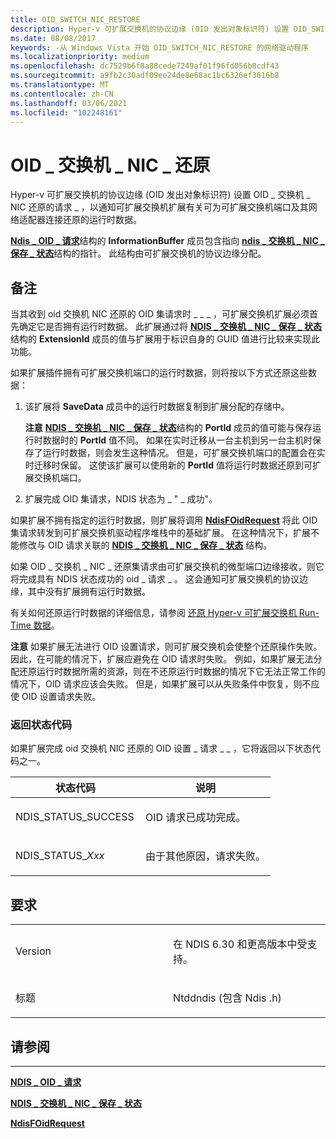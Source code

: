 ```yaml
---
title: OID_SWITCH_NIC_RESTORE
description: Hyper-v 可扩展交换机的协议边缘 (OID 发出对象标识符) 设置 OID_SWITCH_NIC_RESTORE 请求，以通知可扩展交换机扩展有关可为可扩展交换机端口及其网络适配器连接还原的运行时数据。
ms.date: 08/08/2017
keywords: -从 Windows Vista 开始 OID_SWITCH_NIC_RESTORE 的网络驱动程序
ms.localizationpriority: medium
ms.openlocfilehash: dc7529b6f8a88cede7249af01f96fd056b8cdf43
ms.sourcegitcommit: a9fb2c30adf09ee24de8e68ac1bc6326ef3616b8
ms.translationtype: MT
ms.contentlocale: zh-CN
ms.lasthandoff: 03/06/2021
ms.locfileid: "102248161"
---
```

# <a name="oid_switch_nic_restore"></a>OID \_ 交换机 \_ NIC \_ 还原


Hyper-v 可扩展交换机的协议边缘 (OID 发出对象标识符) 设置 OID \_ 交换机 \_ NIC 还原的请求 \_ ，以通知可扩展交换机扩展有关可为可扩展交换机端口及其网络适配器连接还原的运行时数据。

[**Ndis \_ OID \_ 请求**](/windows-hardware/drivers/ddi/oidrequest/ns-oidrequest-ndis_oid_request)结构的 **InformationBuffer** 成员包含指向 [**ndis \_ 交换机 \_ NIC \_ 保存 \_ 状态**](/windows-hardware/drivers/ddi/ntddndis/ns-ntddndis-_ndis_switch_nic_save_state)结构的指针。 此结构由可扩展交换机的协议边缘分配。

<a name="remarks"></a>备注
-------

当其收到 oid 交换机 NIC 还原的 OID 集请求时 \_ \_ \_ ，可扩展交换机扩展必须首先确定它是否拥有运行时数据。 此扩展通过将 [**NDIS \_ 交换机 \_ NIC \_ 保存 \_ 状态**](/windows-hardware/drivers/ddi/ntddndis/ns-ntddndis-_ndis_switch_nic_save_state)结构的 **ExtensionId** 成员的值与扩展用于标识自身的 GUID 值进行比较来实现此功能。

如果扩展插件拥有可扩展交换机端口的运行时数据，则将按以下方式还原这些数据：

1.  该扩展将 **SaveData** 成员中的运行时数据复制到扩展分配的存储中。

    **注意** [**NDIS \_ 交换机 \_ NIC \_ 保存 \_ 状态**](/windows-hardware/drivers/ddi/ntddndis/ns-ntddndis-_ndis_switch_nic_save_state)结构的 **PortId** 成员的值可能与保存运行时数据时的 **PortId** 值不同。 如果在实时迁移从一台主机到另一台主机时保存了运行时数据，则会发生这种情况。 但是，可扩展交换机端口的配置会在实时迁移时保留。 这使该扩展可以使用新的 **PortId** 值将运行时数据还原到可扩展交换机端口。

     

2.  扩展完成 OID 集请求，NDIS 状态为 \_ " \_ 成功"。

如果扩展不拥有指定的运行时数据，则扩展将调用 [**NdisFOidRequest**](/windows-hardware/drivers/ddi/ndis/nf-ndis-ndisfoidrequest) 将此 OID 集请求转发到可扩展交换机驱动程序堆栈中的基础扩展。 在这种情况下，扩展不能修改与 OID 请求关联的 [**NDIS \_ 交换机 \_ NIC \_ 保存 \_ 状态**](/windows-hardware/drivers/ddi/ntddndis/ns-ntddndis-_ndis_switch_nic_save_state) 结构。

如果 OID \_ 交换机 \_ NIC \_ 还原集请求由可扩展交换机的微型端口边缘接收，则它将完成具有 NDIS 状态成功的 oid \_ 请求 \_ 。 这会通知可扩展交换机的协议边缘，其中没有扩展拥有运行时数据。

有关如何还原运行时数据的详细信息，请参阅 [还原 Hyper-v 可扩展交换机 Run-Time 数据](./managing-hyper-v-extensible-switch-run-time-data.md)。

**注意**  如果扩展无法进行 OID 设置请求，则可扩展交换机会使整个还原操作失败。 因此，在可能的情况下，扩展应避免在 OID 请求时失败。 例如，如果扩展无法分配还原运行时数据所需的资源，则在不还原运行时数据的情况下它无法正常工作的情况下，OID 请求应该会失败。 但是，如果扩展可以从失败条件中恢复，则不应使 OID 设置请求失败。

 

### <a name="return-status-codes"></a>返回状态代码

如果扩展完成 oid 交换机 NIC 还原的 OID 设置 \_ 请求 \_ \_ ，它将返回以下状态代码之一。

<table>
<colgroup>
<col width="50%" />
<col width="50%" />
</colgroup>
<thead>
<tr class="header">
<th>状态代码</th>
<th>说明</th>
</tr>
</thead>
<tbody>
<tr class="odd">
<td><p>NDIS_STATUS_SUCCESS</p></td>
<td><p>OID 请求已成功完成。</p></td>
</tr>
<tr class="even">
<td><p>NDIS_STATUS_<em>Xxx</em></p></td>
<td><p>由于其他原因，请求失败。</p></td>
</tr>
</tbody>
</table>

 

<a name="requirements"></a>要求
------------

<table>
<colgroup>
<col width="50%" />
<col width="50%" />
</colgroup>
<tbody>
<tr class="odd">
<td><p>Version</p></td>
<td><p>在 NDIS 6.30 和更高版本中受支持。</p></td>
</tr>
<tr class="even">
<td><p>标题</p></td>
<td>Ntddndis (包含 Ndis .h) </td>
</tr>
</tbody>
</table>

## <a name="see-also"></a>请参阅


****
[**NDIS \_ OID \_ 请求**](/windows-hardware/drivers/ddi/oidrequest/ns-oidrequest-ndis_oid_request)

[**NDIS \_ 交换机 \_ NIC \_ 保存 \_ 状态**](/windows-hardware/drivers/ddi/ntddndis/ns-ntddndis-_ndis_switch_nic_save_state)

[**NdisFOidRequest**](/windows-hardware/drivers/ddi/ndis/nf-ndis-ndisfoidrequest)

 

